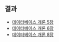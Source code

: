 ## 결과

- [데이터베이스 개론 5장](https://github.com/jjeda/Study/blob/master/Back-end%20개발자를%20지탱하는%20이론/Introduction_To_Database.md#5-관계-데이터-모델의-개념)
- [데이터베이스 개론 6장](https://github.com/jjeda/Study/blob/master/Back-end%20개발자를%20지탱하는%20이론/Introduction_To_Database.md#6-관계-데이터-연산)
- [데이터베이스 개론 8장](https://github.com/jjeda/Study/blob/master/Back-end%20개발자를%20지탱하는%20이론/Introduction_To_Database.md#8-데이터베이스-설계e-r-모델)